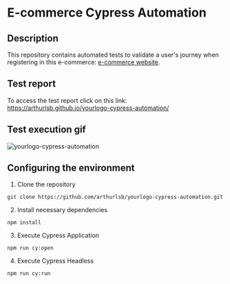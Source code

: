 # E-commerce Cypress Automation

## Description
This repository contains automated tests to validate a user's journey when registering in this e-commerce: [e-commerce website](http://automationpractice.com/index.php "e-commerce website").

## Test report
To access the test report click on this link: https://arthurlsb.github.io/yourlogo-cypress-automation/  

## Test execution gif

![yourlogo-cypress-automation](https://user-images.githubusercontent.com/94870259/145117202-c0a3a437-b3e6-4efb-b643-03b091e2e212.gif)

## Configuring the environment
1. Clone the repository 
```
git clone https://github.com/arthurlsb/yourlogo-cypress-automation.git
```
2. Install necessary dependencies 
```
npm install
```
3. Execute Cypress Application
```
npm run cy:open
```
4. Execute Cypress Headless
```
npm run cy:run
```
